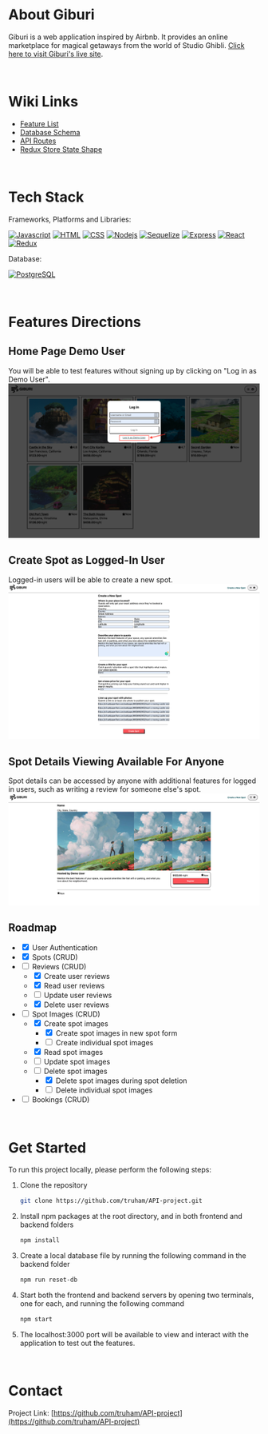 # About Giburi

Giburi is a web application inspired by Airbnb. It provides an online marketplace for magical getaways from the world of Studio Ghibli. [Click here to visit Giburi's live site](https://ht-auth-me.onrender.com/).

<br>

# Wiki Links

- [Feature List](https://github.com/truham/API-project/wiki/Feature-List)
- [Database Schema](https://github.com/truham/API-project/wiki/Database-Schema)
- [API Routes](https://github.com/truham/API-project/wiki/API-Routes)
- [Redux Store State Shape](https://github.com/truham/API-project/wiki/Redux-Store-Shape)

<br>

# Tech Stack

Frameworks, Platforms and Libraries:

[![Javascript][javascript.js]][javascript-url]
[![HTML][html.js]][html-url]
[![CSS][css.js]][css-url]
[![Nodejs][node.js]][node-url]
[![Sequelize][sequelize.js]][sequelize-url]
[![Express][express.js]][express-url]
[![React][react.js]][react-url]
[![Redux][redux.js]][redux-url]

Database:

[![PostgreSQL][postgresql.js]][postgresql-url]

<br>

# Features Directions

## Home Page Demo User

You will be able to test features without signing up by clicking on "Log in as Demo User".
![demo-user-features]

[demo-user-features]: ./assets/demo-user-features.png

## Create Spot as Logged-In User

Logged-in users will be able to create a new spot.
![create-spot-form]

[create-spot-form]: ./assets/create-spot-form.png

## Spot Details Viewing Available For Anyone

Spot details can be accessed by anyone with additional features for logged in users, such as writing a review for someone else's spot.
![spot-details]

[spot-details]: ./assets/spot-details.png

## Roadmap

- <input type="checkbox" checked> User Authentication
- <input type="checkbox" checked> Spots (CRUD)
- <input type="checkbox"> Reviews (CRUD)
  - <input type="checkbox" checked> Create user reviews
  - <input type="checkbox" checked> Read user reviews
  - <input type="checkbox"> Update user reviews
  - <input type="checkbox" checked> Delete user reviews
- <input type="checkbox"> Spot Images (CRUD)
  - <input type="checkbox" checked> Create spot images
    - <input type="checkbox" checked> Create spot images in new spot form
    - <input type="checkbox"> Create individual spot images
  - <input type="checkbox" checked> Read spot images
  - <input type="checkbox"> Update spot images
  - <input type="checkbox"> Delete spot images
    - <input type="checkbox" checked> Delete spot images during spot deletion
    - <input type="checkbox"> Delete individual spot images
- <input type="checkbox"> Bookings (CRUD)

<br>

# Get Started

To run this project locally, please perform the following steps:

1. Clone the repository
   ```sh
   git clone https://github.com/truham/API-project.git
   ```
2. Install npm packages at the root directory, and in both frontend and backend folders
   ```sh
   npm install
   ```
3. Create a local database file by running the following command in the backend folder
   ```sh
   npm run reset-db
   ```
4. Start both the frontend and backend servers by opening two terminals, one for each, and running the following command
   ```sh
   npm start
   ```
5. The localhost:3000 port will be available to view and interact with the application to test out the features.

<br>

# Contact

Project Link: [https://github.com/truham/API-project](https://github.com/truham/API-project)

<!-- References and Icons -->

[html.js]: https://img.shields.io/badge/HTML-239120?style=for-the-badge&logo=html5&logoColor=white
[html-url]: https://developer.mozilla.org/en-US/docs/Web/HTML
[css.js]: https://img.shields.io/badge/CSS-239120?&style=for-the-badge&logo=css3&logoColor=white
[css-url]: https://developer.mozilla.org/en-US/docs/Web/CSS
[react.js]: https://img.shields.io/badge/React-20232A?style=for-the-badge&logo=react&logoColor=61DAFB
[react-url]: https://reactjs.org/
[postgresql.js]: https://img.shields.io/badge/PostgreSQL-316192?style=for-the-badge&logo=postgresql&logoColor=white
[postgresql-url]: https://www.postgresql.org/
[sequelize.js]: https://img.shields.io/badge/sequelize-323330?style=for-the-badge&logo=sequelize&logoColor=blue
[sequelize-url]: https://sequelize.org/
[express.js]: https://img.shields.io/badge/Express.js-404D59?style=for-the-badge
[express-url]: https://expressjs.com/
[javascript.js]: https://img.shields.io/badge/JavaScript-323330?style=for-the-badge&logo=javascript&logoColor=F7DF1E
[javascript-url]: https://www.javascript.com/
[redux.js]: https://img.shields.io/badge/Redux-593D88?style=for-the-badge&logo=redux&logoColor=white
[redux-url]: https://redux.js.org/
[node.js]: https://img.shields.io/badge/Node.js-43853D?style=for-the-badge&logo=node.js&logoColor=white
[node-url]: https://nodejs.org/en/
